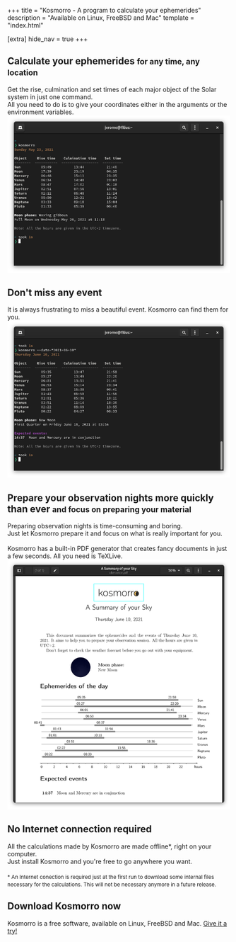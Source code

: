 +++
title = "Kosmorro - A program to calculate your ephemerides"
description = "Available on Linux, FreeBSD and Mac"
template = "index.html"

[extra]
hide_nav = true
+++

## Calculate your ephemerides <small>for any time, any location</small>

<div class="feature">
    <span class="explain">
        Get the rise, culmination and set times of each major object of the Solar system in just one command.<br />
        All you need to do is to give your coordinates either in the arguments or the environment variables.
    </span>
    <span class="screenshot">
        <img src="/img/screenshots/terminal/basic-command.png" alt="Kosmorro's basic command" />
    </span>
</div>

## Don't miss any event

<div class="feature">
    <span class="explain">
        It is always frustrating to miss a beautiful event. Kosmorro can find them for you.
    </span>
    <span class="screenshot">
        <img src="/img/screenshots/terminal/events-detection.png" alt="When an event is found, it is displayed in the command returned" />
    </span>
</div>

## Prepare your observation nights more quickly than ever <small>and focus on preparing your material</small>

<div class="feature">
    <span class="explain">
        Preparing observation nights is time-consuming and boring.<br />
        Just let Kosmorro prepare it and focus on what is really important for you.<br /><br />
        Kosmorro has a built-in PDF generator that creates fancy documents in just a few seconds. All you need is TeXLive.
    </span>
    <span class="screenshot">
        <img src="/img/screenshots/output-pdf.png" alt="Example of generated PDF document" />
    </span>
</div>

## No Internet connection required

<div class="feature">
    <span class="explain">
        All the calculations made by Kosmorro are made offline*, right on your computer.<br />
        Just install Kosmorro and you're free to go anywhere you want.<br /><br />
        <small>* An Internet conection is required just at the first run to download some internal files necessary for the calculations. This will not be necessary anymore in a future release.</small>
    </span>
    <span class="screenshot">
        <img src="/img/svg/offline.svg" alt="" aria-hidden="true" style="max-height: 256px" />
    </span>
</div>

<section class="download">
    <h2>Download Kosmorro now</h2>
    <p>Kosmorro is a free software, available on Linux, FreeBSD and Mac. <a href="/cli/download">Give it a try!</a></p>
</section>